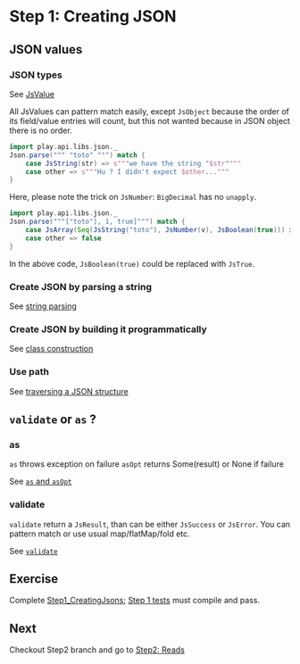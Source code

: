 Step 1: Creating JSON
=====================

## JSON values
### JSON types
 
See [JsValue](https://www.playframework.com/documentation/2.7.x/ScalaJson#JsValue)

All JsValues can pattern match easily, except `JsObject` because the order of its field/value entries will count, but this not wanted because in JSON object there is no order.

```scala
import play.api.libs.json._
Json.parse(""" "toto" """) match {
    case JsString(str) => s"""we have the string "$str""""
    case other => s"""Hu ? I didn't expect $other..."""
}
```
Here, please note the trick on `JsNumber`: `BigDecimal` has no `unapply`. 
```scala
import play.api.libs.json._
Json.parse("""["toto"], 1, true]""") match {
    case JsArray(Seq(JsString("toto"), JsNumber(v), JsBoolean(true))) if v == BigDecimal("1")=> true
    case other => false
}
```

In the above code, `JsBoolean(true)` could be replaced with `JsTrue`.

### Create JSON by parsing a string

See  [string parsing](https://www.playframework.com/documentation/2.7.x/ScalaJson#Using-string-parsing)

### Create JSON by building it programmatically

See [class construction](https://www.playframework.com/documentation/2.7.x/ScalaJson#Using-class-construction)

### Use path

See [traversing a JSON structure](https://www.playframework.com/documentation/2.7.x/ScalaJson#Traversing-a-JsValue-structure)

## `validate` or `as` ?

### as

`as` throws exception on failure
`asOpt` returns Some(result) or None if failure

See [`as` and `asOpt`](https://www.playframework.com/documentation/2.7.x/ScalaJson#Using-JsValue.as/asOpt) 

### validate

`validate` return a `JsResult`, than can be either `JsSuccess` or `JsError`. You can pattern match or use usual map/flatMap/fold etc.

See [`validate`](https://www.playframework.com/documentation/2.7.x/ScalaJson#Using-validation)

## Exercise

Complete [Step1_CreatingJsons](../src/main/scala/service/Step1_CreatingJsons.scala); [Step 1 tests](../src/test/scala/service/Step1_CreatingJsonsSpec.scala) must compile and pass.

## Next

Checkout Step2 branch and go to [Step2: Reads](./Step2.md)
